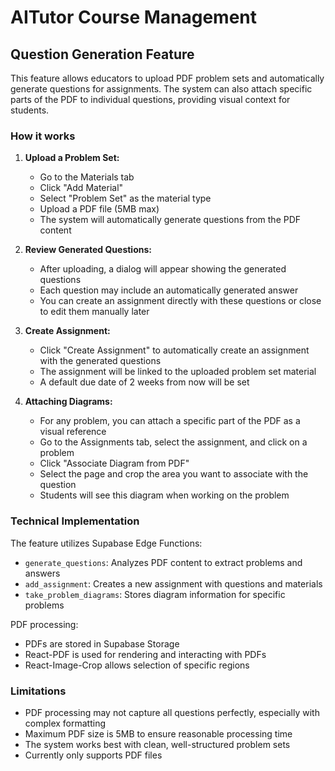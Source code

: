 # AITutor Course Management

## Question Generation Feature

This feature allows educators to upload PDF problem sets and automatically generate questions for assignments. The system can also attach specific parts of the PDF to individual questions, providing visual context for students.

### How it works

1. **Upload a Problem Set:**
   - Go to the Materials tab
   - Click "Add Material"
   - Select "Problem Set" as the material type
   - Upload a PDF file (5MB max)
   - The system will automatically generate questions from the PDF content

2. **Review Generated Questions:**
   - After uploading, a dialog will appear showing the generated questions
   - Each question may include an automatically generated answer
   - You can create an assignment directly with these questions or close to edit them manually later

3. **Create Assignment:**
   - Click "Create Assignment" to automatically create an assignment with the generated questions
   - The assignment will be linked to the uploaded problem set material
   - A default due date of 2 weeks from now will be set

4. **Attaching Diagrams:**
   - For any problem, you can attach a specific part of the PDF as a visual reference
   - Go to the Assignments tab, select the assignment, and click on a problem
   - Click "Associate Diagram from PDF"
   - Select the page and crop the area you want to associate with the question
   - Students will see this diagram when working on the problem

### Technical Implementation

The feature utilizes Supabase Edge Functions:

- `generate_questions`: Analyzes PDF content to extract problems and answers
- `add_assignment`: Creates a new assignment with questions and materials
- `take_problem_diagrams`: Stores diagram information for specific problems

PDF processing:
- PDFs are stored in Supabase Storage
- React-PDF is used for rendering and interacting with PDFs
- React-Image-Crop allows selection of specific regions

### Limitations

- PDF processing may not capture all questions perfectly, especially with complex formatting
- Maximum PDF size is 5MB to ensure reasonable processing time
- The system works best with clean, well-structured problem sets
- Currently only supports PDF files 